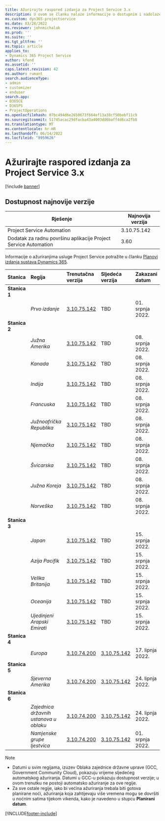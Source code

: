 ```yaml
---
title: Ažurirajte raspored izdanja za Project Service 3.x
description: U ovom se članku nalaze informacije o dostupnim i nadolazećim izdanjima programa Dynamics 365 Project Service Automation.
ms.custom: dyn365-projectservice
ms.date: 03/28/2022
ms.reviewer: johnmichalak
ms.prod: ''
ms.suite: ''
ms.tgt_pltfrm: ''
ms.topic: article
applies_to:
- Dynamics 365 Project Service
author: kfend
ms.assetid: ''
caps.latest.revision: 42
ms.author: rumant
search.audienceType:
- admin
- customizer
- enduser
search.app:
- D365CE
- D365PS
- ProjectOperations
ms.openlocfilehash: 07bc494d6e2650673f664ef13a38cf50bebf11c9
ms.sourcegitcommit: 51745acac29dfacba43a4003d86baff4d6ca2fb8
ms.translationtype: MT
ms.contentlocale: hr-HR
ms.lasthandoff: 06/14/2022
ms.locfileid: "8959626"
---
```

# <a name="update-release-schedule-for-project-service-3x"></a>Ažurirajte raspored izdanja za Project Service 3.x

[!include [banner](../includes/psa-now-project-operations.md)]

## <a name="latest-version-availability"></a>Dostupnost najnovije verzije

| Rješenje  | Najnovija verzija |
|-------|----|
| Project Service Automation    | 3.10.75.142 |
| Dodatak za radnu površinu aplikacije Project Service Automation                | 3.60          |

Informacije o ažuriranjima usluge Project Service potražite u članku [Planovi izdanja sustava Dynamics 365](/dynamics365/release-plans/). 

| Stanica  | Regija | Trenutačna verzija | Sljedeća verzija |  Zakazani datum
| :---   | :---   | :---   | :---   |:---   |         
|<strong>Stanica 1</strong> | |  |  | |
| | <i>Prvo izdanje</i> | [3.10.75.142](whats-new-ur-44.md) | TBD | 01. srpnja 2022.
|<strong>Stanica 2</strong> | |  |  | |
| | <i>Južna Amerika</i> | [3.10.75.142](whats-new-ur-44.md) | TBD | 08. srpnja 2022.
| | <i>Kanada</i> | [3.10.75.142](whats-new-ur-44.md) | TBD | 08. srpnja 2022.
| | <i>Indija</i> | [3.10.75.142](whats-new-ur-44.md) | TBD | 08. srpnja 2022.
| | <i>Francuska</i> | [3.10.75.142](whats-new-ur-44.md) | TBD | 08. srpnja 2022.
| | <i>Južnoafrička Republika</i> | [3.10.75.142](whats-new-ur-44.md) | TBD | 08. srpnja 2022.
| | <i>Njemačka</i> | [3.10.75.142](whats-new-ur-44.md) | TBD | 08. srpnja 2022.
| | <i>Švicarska</i> | [3.10.75.142](whats-new-ur-44.md) | TBD | 08. srpnja 2022.
| | <i>Južna Koreja</i> | [3.10.75.142](whats-new-ur-44.md) | TBD | 08. srpnja 2022.
| | <i>Norveška</i> | [3.10.75.142](whats-new-ur-44.md) | TBD | 08. srpnja 2022.
|<strong>Stanica 3</strong> | |  |  | |
| | <i>Japan</i> | [3.10.75.142](whats-new-ur-44.md) | TBD | 15. srpnja 2022.
| | <i>Azija Pacifik</i> | [3.10.75.142](whats-new-ur-44.md) | TBD | 15. srpnja 2022.
| | <i>Velika Britanija</i> | [3.10.75.142](whats-new-ur-44.md) | TBD | 15. srpnja 2022.
| | <i>Oceanija</i> | [3.10.75.142](whats-new-ur-44.md) | TBD | 15. srpnja 2022.
| | <i>Ujedinjeni Arapski Emirati</i> | [3.10.75.142](whats-new-ur-44.md) | TBD | 15. srpnja 2022.
|<strong>Stanica 4</strong> | |  |  | |
| | <i>Europa</i> | [3.10.74.200](whats-new-ur43.md) | [3.10.75.142](whats-new-ur-44.md) | 17. lipnja 2022.
|<strong>Stanica 5</strong> | |  |  | |
| | <i>Sjeverna Amerika</i> | [3.10.74.200](whats-new-ur43.md) | [3.10.75.142](whats-new-ur-44.md) | 24. lipnja 2022.
|<strong>Stanica 6</strong> | |  |  | |
| | <i>Zajednica državnih ustanova u oblaku</i> | [3.10.74.200](whats-new-ur43.md) | [3.10.75.142](whats-new-ur-44.md) | 24. lipnja 2022.
| | <i>Namjenske grupe ljestvica</i> | [3.10.74.200](whats-new-ur43.md) | [3.10.75.142](whats-new-ur-44.md) | 01. srpnja 2022.




>[!Note]
> - Datumi u svim regijama, izuzev Oblaka zajednice državne uprave (GCC, Government Community Cloud), pokazuju vrijeme sljedećeg automatskog ažuriranja. Datumi u GCC-u pokazuju dostupnost verzije; u ovom trenutku ne postoji automatsko ažuriranje za ove regije.
> - Za sve ostale regije, iako bi većina ažuriranja trebala biti gotova planirane noći, ažuriranja koja zahtijevaju više vremena mogu se dovršiti u noćnim satima tijekom vikenda, kako je navedeno u stupcu **Planirani datum**.


[!INCLUDE[footer-include](../includes/footer-banner.md)]

